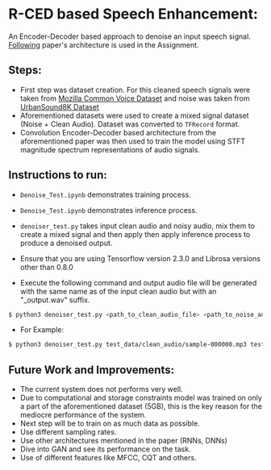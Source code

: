 # R-CED based Speech Enhancement:
An Encoder-Decoder based approach to denoise an input speech signal. [Following](https://github.com/pushshift/api) paper's architecture is used in the Assignment.

## Steps:
  - First step was dataset creation. For this cleaned speech signals were taken from [Mozilla Common Voice Dataset](https://www.kaggle.com/mozillaorg/common-voice) and noise was taken from [UrbanSound8K Dataset](https://urbansounddataset.weebly.com/urbansound8k.html)
  - Aforementioned datasets were used to create a mixed signal dataset (Noise + Clean Audio). Dataset was converted to ```TFRecord``` format.
  - Convolution Encoder-Decoder based architecture from the aforementioned paper was then used to train the model using STFT magnitude spectrum representations of audio signals.
  
 

## Instructions to run:
  - ```Denoise_Test.ipynb``` demonstrates training process.
  - ```Denoise_Test.ipynb``` demonstrates inference process.
  - ```denoiser_test.py``` takes input clean audio and noisy audio, mix them to create a mixed signal and then apply then apply inference process to produce a denoised output.
  - Ensure that you are using Tensorflow version 2.3.0 and Librosa versions other than 0.8.0
 
  - Execute the following command and output audio file will be generated with the same name as of the input clean audio but with an "_output.wav" suffix.
 
```sh
$ python3 denoiser_test.py <path_to_clean_audio_file> <path_to_noise_audio_file>
```
  - For Example:
 
```sh
$ python3 denoiser_test.py test_data/clean_audio/sample-000000.mp3 test_data/noises/46655-6-0-0.wav
```
## Future Work and Improvements:
  - The current system does not performs very well.
  - Due to computational and storage constraints model was trained on only a part of the aforementioned dataset (5GB), this is the key reason for the mediocre performance of the system.
  - Next step will be to train on as much data as possible.
  - Use different sampling rates.
  - Use other architectures mentioned in the paper (RNNs, DNNs)
  - Dive into GAN and see its performance on the task.
  - Use of different features like MFCC, CQT and others.


    

